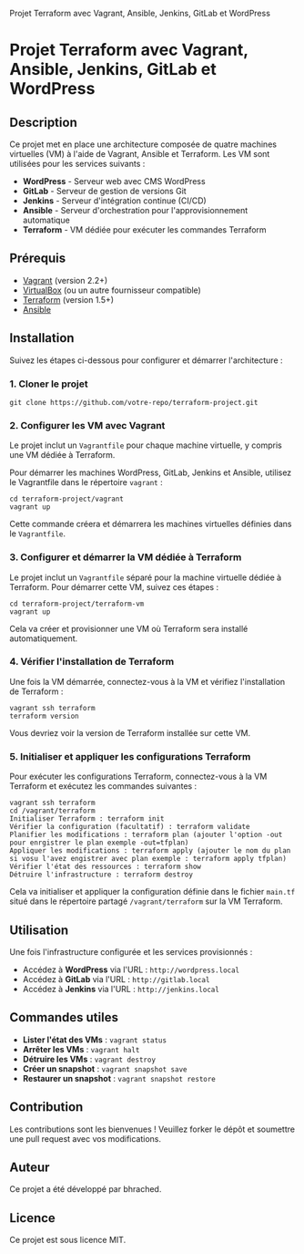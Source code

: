  Projet Terraform avec Vagrant, Ansible, Jenkins, GitLab et WordPress

Projet Terraform avec Vagrant, Ansible, Jenkins, GitLab et WordPress
====================================================================

Description
-----------

Ce projet met en place une architecture composée de quatre machines virtuelles (VM) à l'aide de Vagrant, Ansible et Terraform. Les VM sont utilisées pour les services suivants :

*   **WordPress** - Serveur web avec CMS WordPress
*   **GitLab** - Serveur de gestion de versions Git
*   **Jenkins** - Serveur d'intégration continue (CI/CD)
*   **Ansible** - Serveur d'orchestration pour l'approvisionnement automatique
*   **Terraform** - VM dédiée pour exécuter les commandes Terraform

Prérequis
---------

*   [Vagrant](https://www.vagrantup.com/) (version 2.2+)
*   [VirtualBox](https://www.virtualbox.org/) (ou un autre fournisseur compatible)
*   [Terraform](https://www.terraform.io/) (version 1.5+)
*   [Ansible](https://www.ansible.com/)

Installation
------------

Suivez les étapes ci-dessous pour configurer et démarrer l'architecture :

### 1\. Cloner le projet

    git clone https://github.com/votre-repo/terraform-project.git

### 2\. Configurer les VM avec Vagrant

Le projet inclut un `Vagrantfile` pour chaque machine virtuelle, y compris une VM dédiée à Terraform.

Pour démarrer les machines WordPress, GitLab, Jenkins et Ansible, utilisez le Vagrantfile dans le répertoire `vagrant` :

    cd terraform-project/vagrant
    vagrant up

Cette commande créera et démarrera les machines virtuelles définies dans le `Vagrantfile`.

### 3\. Configurer et démarrer la VM dédiée à Terraform

Le projet inclut un `Vagrantfile` séparé pour la machine virtuelle dédiée à Terraform. Pour démarrer cette VM, suivez ces étapes :

    cd terraform-project/terraform-vm
    vagrant up

Cela va créer et provisionner une VM où Terraform sera installé automatiquement.

### 4\. Vérifier l'installation de Terraform

Une fois la VM démarrée, connectez-vous à la VM et vérifiez l'installation de Terraform :

    vagrant ssh terraform
    terraform version

Vous devriez voir la version de Terraform installée sur cette VM.

### 5\. Initialiser et appliquer les configurations Terraform

Pour exécuter les configurations Terraform, connectez-vous à la VM Terraform et exécutez les commandes suivantes :

    vagrant ssh terraform
    cd /vagrant/terraform
    Initialiser Terraform : terraform init
    Vérifier la configuration (facultatif) : terraform validate
    Planifier les modifications : terraform plan (ajouter l'option -out pour enrgistrer le plan exemple -out=tfplan)
    Appliquer les modifications : terraform apply (ajouter le nom du plan si vosu l'avez engistrer avec plan exemple : terraform apply tfplan)
    Vérifier l'état des ressources : terraform show
    Détruire l'infrastructure : terraform destroy

Cela va initialiser et appliquer la configuration définie dans le fichier `main.tf` situé dans le répertoire partagé `/vagrant/terraform` sur la VM Terraform.

Utilisation
-----------

Une fois l'infrastructure configurée et les services provisionnés :

*   Accédez à **WordPress** via l'URL : `http://wordpress.local`
*   Accédez à **GitLab** via l'URL : `http://gitlab.local`
*   Accédez à **Jenkins** via l'URL : `http://jenkins.local`

Commandes utiles
----------------

*   **Lister l'état des VMs** : `vagrant status`
*   **Arrêter les VMs** : `vagrant halt`
*   **Détruire les VMs** : `vagrant destroy`
*   **Créer un snapshot** : `vagrant snapshot save`
*   **Restaurer un snapshot** : `vagrant snapshot restore`

## Contribution

Les contributions sont les bienvenues ! Veuillez forker le dépôt et soumettre une pull request avec vos modifications.

<h2>Auteur</h2>
<p>Ce projet a été développé par bhrached.</p>
<h2>Licence</h2>
<p>Ce projet est sous licence MIT.</p>